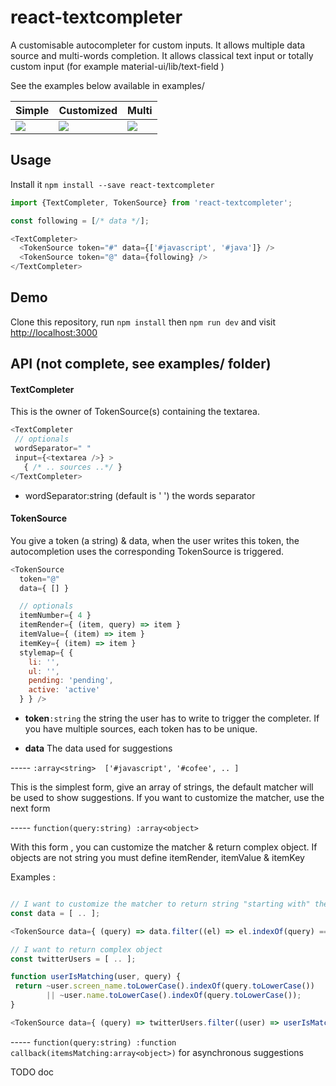 # react-textcompleter

A customisable autocompleter for custom inputs.
It allows multiple data source and multi-words completion.
It allows classical text input or totally custom input (for example material-ui/lib/text-field )

See the examples below available in examples/

Simple | Customized | Multi
------------ | ------------- | -------------
![](https://raw.githubusercontent.com/jnoleau/react-textcompleter/master/readme/simple.png) | ![](https://raw.githubusercontent.com/jnoleau/react-textcompleter/master/readme/tweetlike.png) | ![](https://raw.githubusercontent.com/jnoleau/react-textcompleter/master/readme/demo.gif)

## Usage

Install it `npm install --save react-textcompleter`

```javascript
import {TextCompleter, TokenSource} from 'react-textcompleter';

const following = [/* data */];

<TextCompleter>
  <TokenSource token="#" data={['#javascript', '#java']} />
  <TokenSource token="@" data={following} />
</TextCompleter>
```

## Demo

Clone this repository, run `npm install` then `npm run dev` and visit [http://localhost:3000](http://localhost:3000)

## API (not complete, see examples/ folder)

#### TextCompleter

This is the owner of TokenSource(s) containing the textarea.

```javascript
<TextCompleter
 // optionals
 wordSeparator=" "
 input={<textarea />} >
   { /* .. sources ..*/ }
</TextCompleter>
```

* wordSeparator:string (default is ' ') the words separator

#### TokenSource

You give a token (a string) & data, when the user writes this token, the autocompletion uses the corresponding TokenSource is triggered.

```javascript
<TokenSource
  token="@"
  data={ [] }

  // optionals
  itemNumber={ 4 }
  itemRender={ (item, query) => item }
  itemValue={ (item) => item }
  itemKey={ (item) => item }
  stylemap={ {
    li: '',
    ul: '',
    pending: 'pending',
    active: 'active'
  } } />
```

* **token**`:string` the string the user has to write to trigger the completer. If you have multiple sources, each token has to be unique.

* **data** The data used for suggestions

----- `:array<string>  ['#javascript', '#cofee', .. ]`

This is the simplest form, give an array of strings, the default matcher will be used to show suggestions. If you want to customize the matcher, use the next form

----- `function(query:string) :array<object>`

With this form , you can customize the matcher & return complex object. If objects are not string you must define itemRender, itemValue & itemKey

Examples :

```javascript

// I want to customize the matcher to return string "starting with" the query only
const data = [ .. ];

<TokenSource data={ (query) => data.filter((el) => el.indexOf(query) === 0) } .. />

// I want to return complex object
const twitterUsers = [ .. ];

function userIsMatching(user, query) {
 return ~user.screen_name.toLowerCase().indexOf(query.toLowerCase())
        || ~user.name.toLowerCase().indexOf(query.toLowerCase());
}

<TokenSource data={ (query) => twitterUsers.filter((user) => userIsMatching(user, query)) } .. />
```

----- `function(query:string) :function callback(itemsMatching:array<object>)` for asynchronous suggestions

TODO doc
